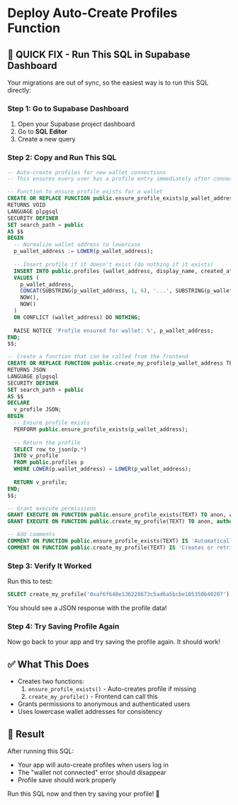 # Deploy Auto-Create Profiles Function

## 🚨 QUICK FIX - Run This SQL in Supabase Dashboard

Your migrations are out of sync, so the easiest way is to run this SQL directly:

### Step 1: Go to Supabase Dashboard
1. Open your Supabase project dashboard
2. Go to **SQL Editor**
3. Create a new query

### Step 2: Copy and Run This SQL

```sql
-- Auto-create profiles for new wallet connections
-- This ensures every user has a profile entry immediately after connecting with Privy

-- Function to ensure profile exists for a wallet
CREATE OR REPLACE FUNCTION public.ensure_profile_exists(p_wallet_address TEXT)
RETURNS VOID
LANGUAGE plpgsql
SECURITY DEFINER
SET search_path = public
AS $$
BEGIN
  -- Normalize wallet address to lowercase
  p_wallet_address := LOWER(p_wallet_address);
  
  -- Insert profile if it doesn't exist (do nothing if it exists)
  INSERT INTO public.profiles (wallet_address, display_name, created_at, updated_at)
  VALUES (
    p_wallet_address,
    CONCAT(SUBSTRING(p_wallet_address, 1, 6), '...', SUBSTRING(p_wallet_address, -4)), -- Default display name
    NOW(),
    NOW()
  )
  ON CONFLICT (wallet_address) DO NOTHING;
  
  RAISE NOTICE 'Profile ensured for wallet: %', p_wallet_address;
END;
$$;

-- Create a function that can be called from the frontend
CREATE OR REPLACE FUNCTION public.create_my_profile(p_wallet_address TEXT)
RETURNS JSON
LANGUAGE plpgsql
SECURITY DEFINER
SET search_path = public
AS $$
DECLARE
  v_profile JSON;
BEGIN
  -- Ensure profile exists
  PERFORM public.ensure_profile_exists(p_wallet_address);
  
  -- Return the profile
  SELECT row_to_json(p.*)
  INTO v_profile
  FROM public.profiles p
  WHERE LOWER(p.wallet_address) = LOWER(p_wallet_address);
  
  RETURN v_profile;
END;
$$;

-- Grant execute permissions
GRANT EXECUTE ON FUNCTION public.ensure_profile_exists(TEXT) TO anon, authenticated;
GRANT EXECUTE ON FUNCTION public.create_my_profile(TEXT) TO anon, authenticated;

-- Add comments
COMMENT ON FUNCTION public.ensure_profile_exists(TEXT) IS 'Automatically creates a basic profile entry if one does not exist for the given wallet address';
COMMENT ON FUNCTION public.create_my_profile(TEXT) IS 'Creates or retrieves the profile for a wallet address';
```

### Step 3: Verify It Worked
Run this to test:
```sql
SELECT create_my_profile('0xaf6f648e136228673c5ad6a5bcbe105350b40207');
```

You should see a JSON response with the profile data!

### Step 4: Try Saving Profile Again
Now go back to your app and try saving the profile again. It should work!

## ✅ What This Does
- Creates two functions:
  1. `ensure_profile_exists()` - Auto-creates profile if missing
  2. `create_my_profile()` - Frontend can call this
- Grants permissions to anonymous and authenticated users
- Uses lowercase wallet addresses for consistency

## 🎯 Result
After running this SQL:
- Your app will auto-create profiles when users log in
- The "wallet not connected" error should disappear
- Profile save should work properly

Run this SQL now and then try saving your profile! 🚀

